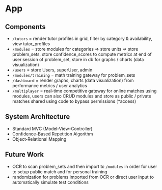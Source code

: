 # App

## Components
- `/tutors` = render tutor profiles in grid, filter by category & availability, view tutor_profiles
- `/modules` = store modules for categories => store units => store problem_sets, store confidence_scores to compute metrics at end of user session of problem_set, store in db for graphs / charts (data visualization)
- `/users` = store Users, superUser, admin
- `/modules/training` = math training gateway for problem_sets
- `/dashboard` = render graphs, charts (data visualization) from performance metrics / user analytics
- `/multiplayer` = real-time competitive gateway for online matches using modules, users can also CRUD modules and store as public / private matches shared using code to bypass permissions (*access)

## System Architecture
- Standard MVC (Model-View-Controller)
- Confidence-Based Repetition Algorithm
- Object-Relational Mapping

## Future Work
- OCR to scan problem_sets and then import to `/modules` in order for user to setup public match and for personal training
- randomization for problems imported from OCR or direct user input to automatically simulate test conditions

